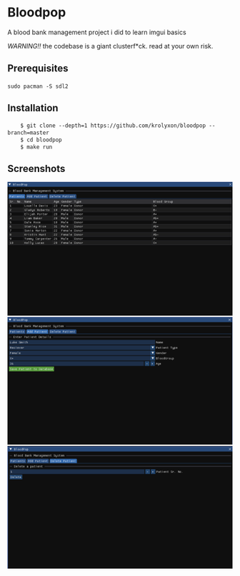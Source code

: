 # Bloodpop
A blood bank management project i did to learn imgui basics

*WARNING!!* the codebase is a giant clusterf*ck. read at your own risk.

## Prerequisites
``sudo pacman -S sdl2``

## Installation
```
    $ git clone --depth=1 https://github.com/krolyxon/bloodpop --branch=master
    $ cd bloodpop
    $ make run
```

## Screenshots
![](https://raw.githubusercontent.com/krolyxon/bloodpop/master/assets/front-page.png)
![](https://raw.githubusercontent.com/krolyxon/bloodpop/master/assets/delete-patient-page.png)
![](https://raw.githubusercontent.com/krolyxon/bloodpop/master/assets/add-patient-page.png)

